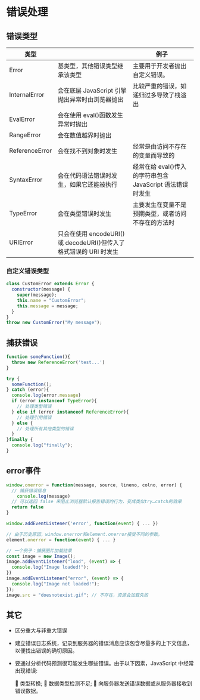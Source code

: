 # 错误处理

## 错误类型

| 类型           |                                                              | 例子                                                      |
| -------------- | ------------------------------------------------------------ | --------------------------------------------------------- |
| Error          | 基类型，其他错误类型继承该类型                               | 主要用于开发者抛出自定义错误。                            |
| InternalError  | 会在底层 JavaScript 引擎抛出异常时由浏览器抛出               | 比较严重的错误，如递归过多导致了栈溢出                    |
| EvalError      | 会在使用 eval()函数发生异常时抛出                            |                                                           |
| RangeError     | 会在数值越界时抛出                                           |                                                           |
| ReferenceError | 会在找不到对象时发生                                         | 经常是由访问不存在的变量而导致的                          |
| SyntaxError    | 会在代码语法错误时发生，如果它还能被执行                     | 经常在给 eval()传入的字符串包含 JavaScript 语法错误时发生 |
| TypeError      | 会在类型错误时发生                                           | 主要发生在变量不是预期类型，或者访问不存在的方法时        |
| URIError       | 只会在使用 encodeURI()或 decodeURI()但传入了格式错误的 URI 时发生 |                                                           |

### 自定义错误类型

```js
class CustomError extends Error {
  constructor(message) {
    super(message);
    this.name = "CustomError";
    this.message = message;
  }
}
throw new CustomError("My message");
```

## 捕获错误

```js
function someFunction(){
  throw new ReferenceError('test...')
}

try {
  someFunction();
} catch (error){
  console.log(error.message)
  if (error instanceof TypeError){
    // 处理类型错误
  } else if (error instanceof ReferenceError){
    // 处理引用错误 
  } else {
    // 处理所有其他类型的错误
  }
}finally {
  console.log("finally");
}
```

## error事件

```js
window.onerror = function(message, source, lineno, colno, error) { 
  // 捕获错误信息
	console.log(message)
  // 可以返回 false 来阻止浏览器默认报告错误的行为，变成类似try…catch的效果
  return false
}

window.addEventListener('error', function(event) { ... })
```

```js
// 由于历史原因，window.onerror和element.onerror接受不同的参数。
element.onerror = function(event) { ... }

// 一个例子：捕获图片加载结果
const image = new Image();
image.addEventListener("load", (event) => {
  console.log("Image loaded!");
})
image.addEventListener("error", (event) => {
  console.log("Image not loaded!");
});
image.src = "doesnotexist.gif"; // 不存在，资源会加载失败
```

## 其它

- 区分重大与非重大错误

- 建立错误日志系统，记录到服务器的错误消息应该包含尽量多的上下文信息，以便找出错误的确切原因。

- 要通过分析代码预测很可能发生哪些错误。由于以下因素，JavaScript 中经常出现错误:

   类型转换;
    数据类型检测不足;
    向服务器发送错误数据或从服务器接收到错误数据。

